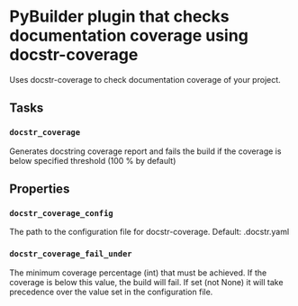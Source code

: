 # PyBuilder plugin that checks documentation coverage using docstr-coverage

Uses docstr-coverage to check documentation coverage of your project.

## Tasks

### `docstr_coverage`

Generates docstring coverage report and fails the build if the coverage
is below specified threshold (100 % by default)

## Properties

### `docstr_coverage_config`
The path to the configuration file for docstr-coverage. Default: .docstr.yaml

### `docstr_coverage_fail_under`
The minimum coverage percentage (int) that must be achieved. 
If the coverage is below this value, the build will fail. If set (not None) 
it will take precedence over the value set in the configuration file.